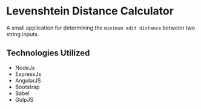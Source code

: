 # Levenshtein Distance Calculator
A small application for determining the `minimum edit distance` between two string inputs.

## Technologies Utilized
* NodeJs
* ExpressJs
* AngularJS
* Bootstrap
* Babel
* GulpJS

